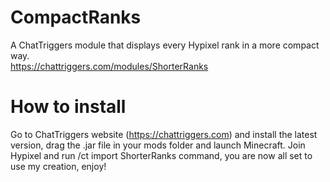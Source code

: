 # CompactRanks
A ChatTriggers module that displays every Hypixel rank in a more compact way.                                          
https://chattriggers.com/modules/ShorterRanks

# How to install
Go to ChatTriggers website (https://chattriggers.com) and install the latest version, drag the .jar file in your mods folder and launch Minecraft. Join Hypixel and run /ct import ShorterRanks command, you are now all set to use my creation, enjoy!

